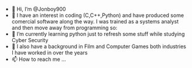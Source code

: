 - 👋 Hi, I’m @Jonboy900
- 👀 I have an interest in coding (C,C++,Python) and have produced some comercial software along the way. I was trained as a systems analyst and then move away from programming so:  
- 🌱 I’m currently learning python just to refresh some stuff while studying Cyber Security 
- 💞️ I also have a background in Film and Computer Games both industries I have worked in over the years
- 📫 How to reach me ...

<!---
Jonboy900/Jonboy900 is a ✨ special ✨ repository because its `README.md` (this file) appears on your GitHub profile.
You can click the Preview link to take a look at your changes.
--->

